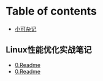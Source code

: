 # Table of contents

* [小可杂记](README.md)

## Linux性能优化实战笔记

- [0.Readme](读书/3.Linux性能优化实战/readme.md)
- [0.Readme](读书/test.md)